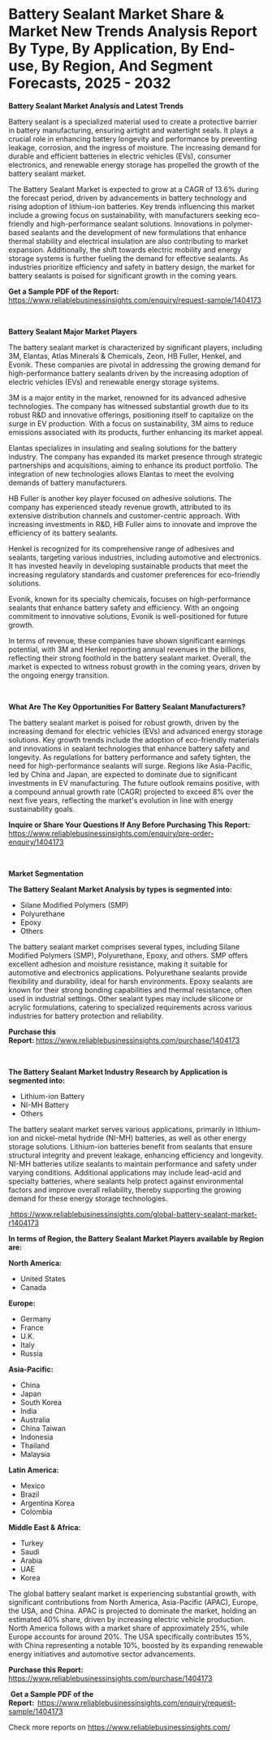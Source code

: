 <p><h1>Battery Sealant Market Share & Market New Trends Analysis Report By Type, By Application, By End-use, By Region, And Segment Forecasts, 2025 - 2032</h1></p><p><strong>Battery Sealant Market Analysis and Latest Trends</strong></p>
<p><p>Battery sealant is a specialized material used to create a protective barrier in battery manufacturing, ensuring airtight and watertight seals. It plays a crucial role in enhancing battery longevity and performance by preventing leakage, corrosion, and the ingress of moisture. The increasing demand for durable and efficient batteries in electric vehicles (EVs), consumer electronics, and renewable energy storage has propelled the growth of the battery sealant market.</p><p>The Battery Sealant Market is expected to grow at a CAGR of 13.6% during the forecast period, driven by advancements in battery technology and rising adoption of lithium-ion batteries. Key trends influencing this market include a growing focus on sustainability, with manufacturers seeking eco-friendly and high-performance sealant solutions. Innovations in polymer-based sealants and the development of new formulations that enhance thermal stability and electrical insulation are also contributing to market expansion. Additionally, the shift towards electric mobility and energy storage systems is further fueling the demand for effective sealants. As industries prioritize efficiency and safety in battery design, the market for battery sealants is poised for significant growth in the coming years.</p></p>
<p><strong>Get a Sample PDF of the Report:&nbsp;</strong> <a href="https://www.reliablebusinessinsights.com/enquiry/request-sample/1404173?utm_campaign=1138&utm_medium=2&utm_source=Github&utm_content=ia&utm_term=13012025&utm_id=battery-sealant">https://www.reliablebusinessinsights.com/enquiry/request-sample/1404173</a></p>
<p>&nbsp;</p>
<p><strong>Battery Sealant Major Market Players</strong></p>
<p><p>The battery sealant market is characterized by significant players, including 3M, Elantas, Atlas Minerals & Chemicals, Zeon, HB Fuller, Henkel, and Evonik. These companies are pivotal in addressing the growing demand for high-performance battery sealants driven by the increasing adoption of electric vehicles (EVs) and renewable energy storage systems.</p><p>3M is a major entity in the market, renowned for its advanced adhesive technologies. The company has witnessed substantial growth due to its robust R&D and innovative offerings, positioning itself to capitalize on the surge in EV production. With a focus on sustainability, 3M aims to reduce emissions associated with its products, further enhancing its market appeal.</p><p>Elantas specializes in insulating and sealing solutions for the battery industry. The company has expanded its market presence through strategic partnerships and acquisitions, aiming to enhance its product portfolio. The integration of new technologies allows Elantas to meet the evolving demands of battery manufacturers.</p><p>HB Fuller is another key player focused on adhesive solutions. The company has experienced steady revenue growth, attributed to its extensive distribution channels and customer-centric approach. With increasing investments in R&D, HB Fuller aims to innovate and improve the efficiency of its battery sealants.</p><p>Henkel is recognized for its comprehensive range of adhesives and sealants, targeting various industries, including automotive and electronics. It has invested heavily in developing sustainable products that meet the increasing regulatory standards and customer preferences for eco-friendly solutions.</p><p>Evonik, known for its specialty chemicals, focuses on high-performance sealants that enhance battery safety and efficiency. With an ongoing commitment to innovative solutions, Evonik is well-positioned for future growth.</p><p>In terms of revenue, these companies have shown significant earnings potential, with 3M and Henkel reporting annual revenues in the billions, reflecting their strong foothold in the battery sealant market. Overall, the market is expected to witness robust growth in the coming years, driven by the ongoing energy transition.</p></p>
<p>&nbsp;</p>
<p><strong>What Are The Key Opportunities For Battery Sealant Manufacturers?</strong></p>
<p><p>The battery sealant market is poised for robust growth, driven by the increasing demand for electric vehicles (EVs) and advanced energy storage solutions. Key growth trends include the adoption of eco-friendly materials and innovations in sealant technologies that enhance battery safety and longevity. As regulations for battery performance and safety tighten, the need for high-performance sealants will surge. Regions like Asia-Pacific, led by China and Japan, are expected to dominate due to significant investments in EV manufacturing. The future outlook remains positive, with a compound annual growth rate (CAGR) projected to exceed 8% over the next five years, reflecting the market's evolution in line with energy sustainability goals.</p></p>
<p><strong>Inquire or Share Your Questions If Any Before Purchasing This Report:</strong> <a href="https://www.reliablebusinessinsights.com/enquiry/pre-order-enquiry/1404173?utm_campaign=1138&utm_medium=2&utm_source=Github&utm_content=ia&utm_term=13012025&utm_id=battery-sealant">https://www.reliablebusinessinsights.com/enquiry/pre-order-enquiry/1404173</a></p>
<p>&nbsp;</p>
<p><strong>Market Segmentation</strong></p>
<p><strong>The Battery Sealant Market Analysis by types is segmented into:</strong></p>
<p><ul><li>Silane Modified Polymers (SMP)</li><li>Polyurethane</li><li>Epoxy</li><li>Others</li></ul></p>
<p><p>The battery sealant market comprises several types, including Silane Modified Polymers (SMP), Polyurethane, Epoxy, and others. SMP offers excellent adhesion and moisture resistance, making it suitable for automotive and electronics applications. Polyurethane sealants provide flexibility and durability, ideal for harsh environments. Epoxy sealants are known for their strong bonding capabilities and thermal resistance, often used in industrial settings. Other sealant types may include silicone or acrylic formulations, catering to specialized requirements across various industries for battery protection and reliability.</p></p>
<p><strong>Purchase this Report:&nbsp;</strong><a href="https://www.reliablebusinessinsights.com/purchase/1404173?utm_campaign=1138&utm_medium=2&utm_source=Github&utm_content=ia&utm_term=13012025&utm_id=battery-sealant">https://www.reliablebusinessinsights.com/purchase/1404173</a></p>
<p>&nbsp;</p>
<p><strong>The Battery Sealant Market Industry Research by Application is segmented into:</strong></p>
<p><ul><li>Lithium-ion Battery</li><li>NI-MH Battery</li><li>Others</li></ul></p>
<p><p>The battery sealant market serves various applications, primarily in lithium-ion and nickel-metal hydride (NI-MH) batteries, as well as other energy storage solutions. Lithium-ion batteries benefit from sealants that ensure structural integrity and prevent leakage, enhancing efficiency and longevity. NI-MH batteries utilize sealants to maintain performance and safety under varying conditions. Additional applications may include lead-acid and specialty batteries, where sealants help protect against environmental factors and improve overall reliability, thereby supporting the growing demand for these energy storage technologies.</p></p>
<p><a href="https://www.reliablebusinessinsights.com/global-battery-sealant-market-r1404173?utm_campaign=1138&utm_medium=2&utm_source=Github&utm_content=ia&utm_term=13012025&utm_id=battery-sealant">&nbsp;https://www.reliablebusinessinsights.com/global-battery-sealant-market-r1404173</a></p>
<p><strong>In terms of Region, the Battery Sealant Market Players available by Region are:</strong></p>
<p>
    <p> <strong> North America: </strong>
        <ul>
            <li>United States</li>
            <li>Canada</li>
        </ul>
        </p> 
    <p> <strong> Europe: </strong>
        <ul>
            <li>Germany</li>
            <li>France</li>
            <li>U.K.</li>
            <li>Italy</li>
            <li>Russia</li>
        </ul>
        </p> 
    <p> <strong> Asia-Pacific: </strong>
        <ul>
            <li>China</li>
            <li>Japan</li>
            <li>South Korea</li>
            <li>India</li>
            <li>Australia</li>
            <li>China Taiwan</li>
            <li>Indonesia</li>
            <li>Thailand</li>
            <li>Malaysia</li>
        </ul>
        </p> 
    <p> <strong> Latin America: </strong>
        <ul>
            <li>Mexico</li>
            <li>Brazil</li>
            <li>Argentina Korea</li>
            <li>Colombia</li>
        </ul>
        </p> 
    <p> <strong> Middle East & Africa: </strong>
        <ul>
            <li>Turkey</li>
            <li>Saudi</li>
            <li>Arabia</li>
            <li>UAE</li>
            <li>Korea</li>
        </ul>
    </p>
    </p>
<p><p>The global battery sealant market is experiencing substantial growth, with significant contributions from North America, Asia-Pacific (APAC), Europe, the USA, and China. APAC is projected to dominate the market, holding an estimated 40% share, driven by increasing electric vehicle production. North America follows with a market share of approximately 25%, while Europe accounts for around 20%. The USA specifically contributes 15%, with China representing a notable 10%, boosted by its expanding renewable energy initiatives and automotive sector advancements.</p></p>
<p><strong>Purchase this Report: </strong><a href="https://www.reliablebusinessinsights.com/purchase/1404173?utm_campaign=1138&utm_medium=2&utm_source=Github&utm_content=ia&utm_term=13012025&utm_id=battery-sealant">https://www.reliablebusinessinsights.com/purchase/1404173</a></p>
<p>&nbsp;<strong>Get a Sample PDF of the Report:&nbsp;&nbsp;</strong><a href="https://www.reliablebusinessinsights.com/enquiry/request-sample/1404173?utm_campaign=1138&utm_medium=2&utm_source=Github&utm_content=ia&utm_term=13012025&utm_id=battery-sealant">https://www.reliablebusinessinsights.com/enquiry/request-sample/1404173</a></p>
<p><strong></strong></p>
<p>Check more reports on <a href="https://www.reliablebusinessinsights.com/?utm_campaign=1138&utm_medium=2&utm_source=Github&utm_content=ia&utm_term=13012025&utm_id=battery-sealant">https://www.reliablebusinessinsights.com/</a></p>